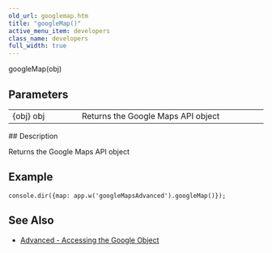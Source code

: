 ```yaml
---
old_url: googlemap.htm
title: "googleMap()"
active_menu_item: developers
class_name: developers
full_width: true
---
```



googleMap(obj)

## Parameters

<table>
<tr>
<td width="169">
{obj} obj

</td>
<td width="17">
</td>
<td width="694">
Returns the Google Maps API object

</td>
</tr>
</table>
## Description

Returns the Google Maps API object

## Example

     
    console.dir({map: app.w('googleMapsAdvanced').googleMap()});
     
   

## See Also

 - [Advanced - Accessing the Google Object](/developers/documentation/product-guide/advanced-important-widgets/google-v3-maps-widget/advanced--accessing-the-googl)

